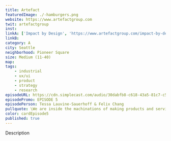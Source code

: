 ```yaml
---
title: Artefact
featuredImage: ./-hamburgers.png
website: https://www.artefactgroup.com
twit: artefactgroup
inst: 
linkA: ['Impact by Design', 'https://www.artefactgroup.com/impact-by-design/']
linkB: 
category: A
city: Seattle
neighborhood: Pioneer Square
size: Medium (11-40)
map: 
tags:
    - industrial
    - ux/ui
    - product
    - strategy
    - research
episodeURL: https://cdn.simplecast.com/audio/30dabfb8-c618-43a5-81c7-c5c83750983a/episodes/fbcb8e91-6628-4147-aef6-d5b3a08c8986/audio/00ba3747-d513-4066-8027-a3e511e685f5/default_tc.mp3
episodePromo: EPISODE 5
episodePerson: Tessa Lauvine-Sauerhoff & Felix Chang
pullquote: \We are inside the machinations of making products and services and systems for people and how do we use our powers to build this more equitable, sustainable world that we want?\
color: cardEpisode5
published: true
---
```


Description
